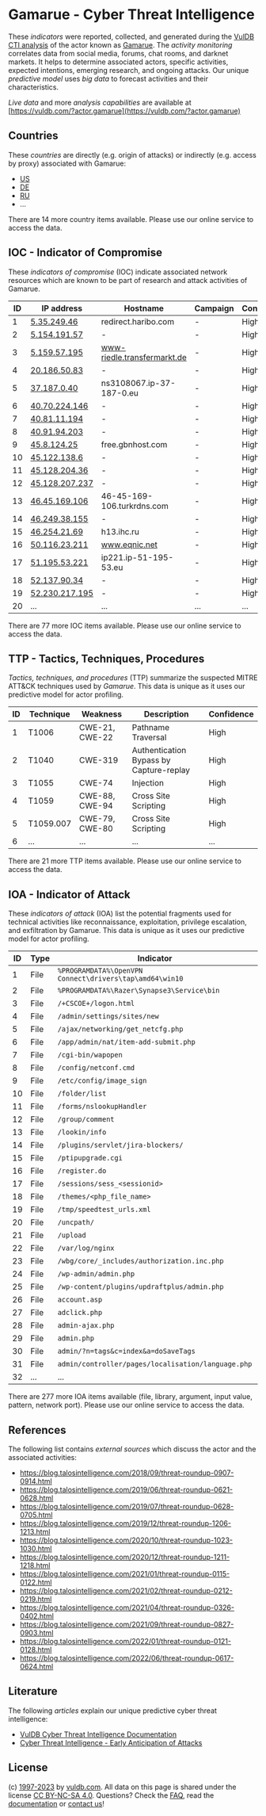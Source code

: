 # Gamarue - Cyber Threat Intelligence

These _indicators_ were reported, collected, and generated during the [VulDB CTI analysis](https://vuldb.com/?kb.cti) of the actor known as [Gamarue](https://vuldb.com/?actor.gamarue). The _activity monitoring_ correlates data from social media, forums, chat rooms, and darknet markets. It helps to determine associated actors, specific activities, expected intentions, emerging research, and ongoing attacks. Our unique _predictive model_ uses _big data_ to forecast activities and their characteristics.

_Live data_ and more _analysis capabilities_ are available at [https://vuldb.com/?actor.gamarue](https://vuldb.com/?actor.gamarue)

## Countries

These _countries_ are directly (e.g. origin of attacks) or indirectly (e.g. access by proxy) associated with Gamarue:

* [US](https://vuldb.com/?country.us)
* [DE](https://vuldb.com/?country.de)
* [RU](https://vuldb.com/?country.ru)
* ...

There are 14 more country items available. Please use our online service to access the data.

## IOC - Indicator of Compromise

These _indicators of compromise_ (IOC) indicate associated network resources which are known to be part of research and attack activities of Gamarue.

ID | IP address | Hostname | Campaign | Confidence
-- | ---------- | -------- | -------- | ----------
1 | [5.35.249.46](https://vuldb.com/?ip.5.35.249.46) | redirect.haribo.com | - | High
2 | [5.154.191.57](https://vuldb.com/?ip.5.154.191.57) | - | - | High
3 | [5.159.57.195](https://vuldb.com/?ip.5.159.57.195) | www-riedle.transfermarkt.de | - | High
4 | [20.186.50.83](https://vuldb.com/?ip.20.186.50.83) | - | - | High
5 | [37.187.0.40](https://vuldb.com/?ip.37.187.0.40) | ns3108067.ip-37-187-0.eu | - | High
6 | [40.70.224.146](https://vuldb.com/?ip.40.70.224.146) | - | - | High
7 | [40.81.11.194](https://vuldb.com/?ip.40.81.11.194) | - | - | High
8 | [40.91.94.203](https://vuldb.com/?ip.40.91.94.203) | - | - | High
9 | [45.8.124.25](https://vuldb.com/?ip.45.8.124.25) | free.gbnhost.com | - | High
10 | [45.122.138.6](https://vuldb.com/?ip.45.122.138.6) | - | - | High
11 | [45.128.204.36](https://vuldb.com/?ip.45.128.204.36) | - | - | High
12 | [45.128.207.237](https://vuldb.com/?ip.45.128.207.237) | - | - | High
13 | [46.45.169.106](https://vuldb.com/?ip.46.45.169.106) | 46-45-169-106.turkrdns.com | - | High
14 | [46.249.38.155](https://vuldb.com/?ip.46.249.38.155) | - | - | High
15 | [46.254.21.69](https://vuldb.com/?ip.46.254.21.69) | h13.ihc.ru | - | High
16 | [50.116.23.211](https://vuldb.com/?ip.50.116.23.211) | www.eqnic.net | - | High
17 | [51.195.53.221](https://vuldb.com/?ip.51.195.53.221) | ip221.ip-51-195-53.eu | - | High
18 | [52.137.90.34](https://vuldb.com/?ip.52.137.90.34) | - | - | High
19 | [52.230.217.195](https://vuldb.com/?ip.52.230.217.195) | - | - | High
20 | ... | ... | ... | ...

There are 77 more IOC items available. Please use our online service to access the data.

## TTP - Tactics, Techniques, Procedures

_Tactics, techniques, and procedures_ (TTP) summarize the suspected MITRE ATT&CK techniques used by _Gamarue_. This data is unique as it uses our predictive model for actor profiling.

ID | Technique | Weakness | Description | Confidence
-- | --------- | -------- | ----------- | ----------
1 | T1006 | CWE-21, CWE-22 | Pathname Traversal | High
2 | T1040 | CWE-319 | Authentication Bypass by Capture-replay | High
3 | T1055 | CWE-74 | Injection | High
4 | T1059 | CWE-88, CWE-94 | Cross Site Scripting | High
5 | T1059.007 | CWE-79, CWE-80 | Cross Site Scripting | High
6 | ... | ... | ... | ...

There are 21 more TTP items available. Please use our online service to access the data.

## IOA - Indicator of Attack

These _indicators of attack_ (IOA) list the potential fragments used for technical activities like reconnaissance, exploitation, privilege escalation, and exfiltration by Gamarue. This data is unique as it uses our predictive model for actor profiling.

ID | Type | Indicator | Confidence
-- | ---- | --------- | ----------
1 | File | `%PROGRAMDATA%\OpenVPN Connect\drivers\tap\amd64\win10` | High
2 | File | `%PROGRAMDATA%\Razer\Synapse3\Service\bin` | High
3 | File | `/+CSCOE+/logon.html` | High
4 | File | `/admin/settings/sites/new` | High
5 | File | `/ajax/networking/get_netcfg.php` | High
6 | File | `/app/admin/nat/item-add-submit.php` | High
7 | File | `/cgi-bin/wapopen` | High
8 | File | `/config/netconf.cmd` | High
9 | File | `/etc/config/image_sign` | High
10 | File | `/folder/list` | Medium
11 | File | `/forms/nslookupHandler` | High
12 | File | `/group/comment` | High
13 | File | `/lookin/info` | Medium
14 | File | `/plugins/servlet/jira-blockers/` | High
15 | File | `/ptipupgrade.cgi` | High
16 | File | `/register.do` | Medium
17 | File | `/sessions/sess_<sessionid>` | High
18 | File | `/themes/<php_file_name>` | High
19 | File | `/tmp/speedtest_urls.xml` | High
20 | File | `/uncpath/` | Medium
21 | File | `/upload` | Low
22 | File | `/var/log/nginx` | High
23 | File | `/wbg/core/_includes/authorization.inc.php` | High
24 | File | `/wp-admin/admin.php` | High
25 | File | `/wp-content/plugins/updraftplus/admin.php` | High
26 | File | `account.asp` | Medium
27 | File | `adclick.php` | Medium
28 | File | `admin-ajax.php` | High
29 | File | `admin.php` | Medium
30 | File | `admin/?n=tags&c=index&a=doSaveTags` | High
31 | File | `admin/controller/pages/localisation/language.php` | High
32 | ... | ... | ...

There are 277 more IOA items available (file, library, argument, input value, pattern, network port). Please use our online service to access the data.

## References

The following list contains _external sources_ which discuss the actor and the associated activities:

* https://blog.talosintelligence.com/2018/09/threat-roundup-0907-0914.html
* https://blog.talosintelligence.com/2019/06/threat-roundup-0621-0628.html
* https://blog.talosintelligence.com/2019/07/threat-roundup-0628-0705.html
* https://blog.talosintelligence.com/2019/12/threat-roundup-1206-1213.html
* https://blog.talosintelligence.com/2020/10/threat-roundup-1023-1030.html
* https://blog.talosintelligence.com/2020/12/threat-roundup-1211-1218.html
* https://blog.talosintelligence.com/2021/01/threat-roundup-0115-0122.html
* https://blog.talosintelligence.com/2021/02/threat-roundup-0212-0219.html
* https://blog.talosintelligence.com/2021/04/threat-roundup-0326-0402.html
* https://blog.talosintelligence.com/2021/09/threat-roundup-0827-0903.html
* https://blog.talosintelligence.com/2022/01/threat-roundup-0121-0128.html
* https://blog.talosintelligence.com/2022/06/threat-roundup-0617-0624.html

## Literature

The following _articles_ explain our unique predictive cyber threat intelligence:

* [VulDB Cyber Threat Intelligence Documentation](https://vuldb.com/?kb.cti)
* [Cyber Threat Intelligence - Early Anticipation of Attacks](https://www.scip.ch/en/?labs.20201022)

## License

(c) [1997-2023](https://vuldb.com/?kb.changelog) by [vuldb.com](https://vuldb.com/?kb.about). All data on this page is shared under the license [CC BY-NC-SA 4.0](https://creativecommons.org/licenses/by-nc-sa/4.0/). Questions? Check the [FAQ](https://vuldb.com/?kb.faq), read the [documentation](https://vuldb.com/?kb) or [contact us](https://vuldb.com/?contact)!
